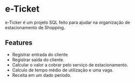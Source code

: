 # e-Ticket
e-Ticker é um projeto SQL feito para ajudar na organização de estacionamento de Shopping.

## Features
- Registrar entrada do cliente
- Registrar saída do cliente.
- Calcular o valor a cobrar pelo serviço de estacionamento.
- Calculo de tempo médio de utilização e uma vaga.
- Receita em um dado período.